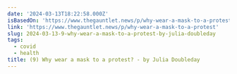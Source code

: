 ```yaml
---
date: '2024-03-13T18:22:58.000Z'
isBasedOn: 'https://www.thegauntlet.news/p/why-wear-a-mask-to-a-protest'
link: 'https://www.thegauntlet.news/p/why-wear-a-mask-to-a-protest'
slug: 2024-03-13-9-why-wear-a-mask-to-a-protest-by-julia-doubleday
tags:
  - covid
  - health
title: (9) Why wear a mask to a protest? - by Julia Doubleday
---
```


